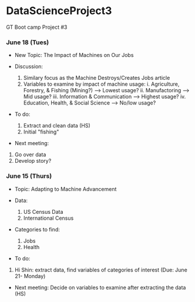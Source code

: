 # DataScienceProject3
GT Boot camp Project #3

### June 18 (Tues)
* New Topic: The Impact of Machines on Our Jobs
* Discussion:
  1. Similary focus as the Machine Destroys/Creates Jobs article
  2. Variables to examine by impact of machine usage:
      i. Agriculture, Forestry, & Fishing (Mining?) --> Lowest usage?
     ii. Manufactoring --> Mid usage?
    iii. Information & Communication --> Highest usage?
     iv. Education, Health, & Social Science --> No/low usage?
* To do:
  1. Extract and clean data (HS)
  2. Initial "fishing"
  
 * Next meeting: 
  1. Go over data
  2. Develop story?
 
    
### June 15 (Thurs)
* Topic: Adapting to Machine Advancement
* Data: 
  1. US Census Data 
  2. International Census
  
* Categories to find:
  1. Jobs
  2. Health
  
 * To do:
  1. Hi Shin: extract data, find variables of categories of interest (Due: June 21- Monday)
    
  
* Next meeting: Decide on variables to examine after extracting the data (HS)
